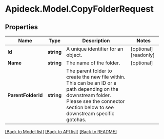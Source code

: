 # Apideck.Model.CopyFolderRequest

## Properties

Name | Type | Description | Notes
------------ | ------------- | ------------- | -------------
**Id** | **string** | A unique identifier for an object. | [optional] [readonly] 
**Name** | **string** | The name of the folder. | [optional] 
**ParentFolderId** | **string** | The parent folder to create the new file within. This can be an ID or a path depending on the downstream folder. Please see the connector section below to see downstream specific gotchas. | 

[[Back to Model list]](../README.md#documentation-for-models) [[Back to API list]](../README.md#documentation-for-api-endpoints) [[Back to README]](../README.md)

